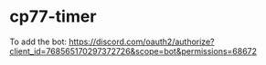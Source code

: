 # cp77-timer

To add the bot: https://discord.com/oauth2/authorize?client_id=768565170297372726&scope=bot&permissions=68672